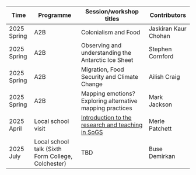 | Time | Programme  | Session/workshop titles             | Contributors | 
|------|------------|-------------------------------------|--------------| 
|2025 Spring|A2B|Colonialism and Food|Jaskiran Kaur Chohan|
|2025 Spring|A2B|Observing and understanding the Antarctic Ice Sheet|Stephen Cornford |
|2025 Spring|A2B|Migration, Food Security and Climate Change|Ailish Craig|
|2025 Spring|A2B|Mapping emotions? Exploring alternative mapping practices|Mark Jackson|
|2025 April|Local school visit|[Introduction to the research and teaching in SoGS](https://uob-my.sharepoint.com/:p:/g/personal/mp12856_bristol_ac_uk/EcIR3oXvJaZFv0CDtliPyMYBSdFb6DVcPNot4DdlgOWZhg?CID=15f1967f-f0d2-5f38-d95e-e52678c0a6ee)|Merle Patchett|
|2025 July|Local school talk (Sixth Form College, Colchester)|TBD|Buse Demirkan|
